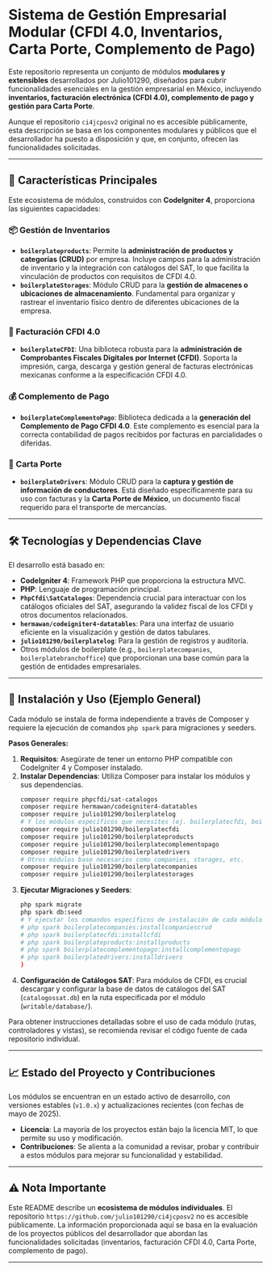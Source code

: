 # Sistema de Gestión Empresarial Modular (CFDI 4.0, Inventarios, Carta Porte, Complemento de Pago)

Este repositorio representa un conjunto de módulos **modulares y extensibles** desarrollados por Julio101290, diseñados para cubrir funcionalidades esenciales en la gestión empresarial en México, incluyendo **inventarios, facturación electrónica (CFDI 4.0), complemento de pago y gestión para Carta Porte**.

Aunque el repositorio `ci4jcposv2` original no es accesible públicamente, esta descripción se basa en los componentes modulares y públicos que el desarrollador ha puesto a disposición y que, en conjunto, ofrecen las funcionalidades solicitadas.

---

## 🚀 Características Principales

Este ecosistema de módulos, construidos con **CodeIgniter 4**, proporciona las siguientes capacidades:

### 📦 Gestión de Inventarios
* **`boilerplateproducts`**: Permite la **administración de productos y categorías (CRUD)** por empresa. Incluye campos para la administración de inventario y la integración con catálogos del SAT, lo que facilita la vinculación de productos con requisitos de CFDI 4.0.
* **`boilerplateStorages`**: Módulo CRUD para la **gestión de almacenes o ubicaciones de almacenamiento**. Fundamental para organizar y rastrear el inventario físico dentro de diferentes ubicaciones de la empresa.

### 🧾 Facturación CFDI 4.0
* **`boilerplateCFDI`**: Una biblioteca robusta para la **administración de Comprobantes Fiscales Digitales por Internet (CFDI)**. Soporta la impresión, carga, descarga y gestión general de facturas electrónicas mexicanas conforme a la especificación CFDI 4.0.

### 💰 Complemento de Pago
* **`boilerplateComplementoPago`**: Biblioteca dedicada a la **generación del Complemento de Pago CFDI 4.0**. Este complemento es esencial para la correcta contabilidad de pagos recibidos por facturas en parcialidades o diferidas.

### 🚚 Carta Porte
* **`boilerplateDrivers`**: Módulo CRUD para la **captura y gestión de información de conductores**. Está diseñado específicamente para su uso con facturas y la **Carta Porte de México**, un documento fiscal requerido para el transporte de mercancías.

---

## 🛠️ Tecnologías y Dependencias Clave

El desarrollo está basado en:
* **CodeIgniter 4**: Framework PHP que proporciona la estructura MVC.
* **PHP**: Lenguaje de programación principal.
* **`PhpCfdi\SatCatalogos`**: Dependencia crucial para interactuar con los catálogos oficiales del SAT, asegurando la validez fiscal de los CFDI y otros documentos relacionados.
* **`hermawan/codeigniter4-datatables`**: Para una interfaz de usuario eficiente en la visualización y gestión de datos tabulares.
* **`julio101290/boilerplatelog`**: Para la gestión de registros y auditoría.
* Otros módulos de boilerplate (e.g., `boilerplatecompanies`, `boilerplatebranchoffice`) que proporcionan una base común para la gestión de entidades empresariales.

---

## 🚀 Instalación y Uso (Ejemplo General)

Cada módulo se instala de forma independiente a través de Composer y requiere la ejecución de comandos `php spark` para migraciones y seeders.

**Pasos Generales:**

1.  **Requisitos**: Asegúrate de tener un entorno PHP compatible con CodeIgniter 4 y Composer instalado.
2.  **Instalar Dependencias**: Utiliza Composer para instalar los módulos y sus dependencias.
    ```bash
    composer require phpcfdi/sat-catalogos
    composer require hermawan/codeigniter4-datatables
    composer require julio101290/boilerplatelog
    # Y los módulos específicos que necesites (ej. boilerplatecfdi, boilerplateproducts, etc.)
    composer require julio101290/boilerplatecfdi
    composer require julio101290/boilerplateproducts
    composer require julio101290/boilerplatecomplementopago
    composer require julio101290/boilerplatedrivers
    # Otros módulos base necesarios como companies, storages, etc.
    composer require julio101290/boilerplatecompanies
    composer require julio101290/boilerplatestorages
    ```
3.  **Ejecutar Migraciones y Seeders**:
    ```bash
    php spark migrate
    php spark db:seed
    # Y ejecutar los comandos específicos de instalación de cada módulo (ej.
    # php spark boilerplatecompanies:installcompaniescrud
    # php spark boilerplatecfdi:installcfdi
    # php spark boilerplateproducts:installproducts
    # php spark boilerplatecomplementopago:installcomplementopago
    # php spark boilerplatedrivers:installdrivers
    )
    ```
4.  **Configuración de Catálogos SAT**: Para módulos de CFDI, es crucial descargar y configurar la base de datos de catálogos del SAT (`catalogossat.db`) en la ruta especificada por el módulo (`writable/database/`).

Para obtener instrucciones detalladas sobre el uso de cada módulo (rutas, controladores y vistas), se recomienda revisar el código fuente de cada repositorio individual.

---

## 📈 Estado del Proyecto y Contribuciones

Los módulos se encuentran en un estado activo de desarrollo, con versiones estables (`v1.0.x`) y actualizaciones recientes (con fechas de mayo de 2025).

* **Licencia**: La mayoría de los proyectos están bajo la licencia MIT, lo que permite su uso y modificación.
* **Contribuciones**: Se alienta a la comunidad a revisar, probar y contribuir a estos módulos para mejorar su funcionalidad y estabilidad.

---

## ⚠️ Nota Importante

Este README describe un **ecosistema de módulos individuales**. El repositorio `https://github.com/julio101290/ci4jcposv2` no es accesible públicamente. La información proporcionada aquí se basa en la evaluación de los proyectos públicos del desarrollador que abordan las funcionalidades solicitadas (inventarios, facturación CFDI 4.0, Carta Porte, complemento de pago).

---
